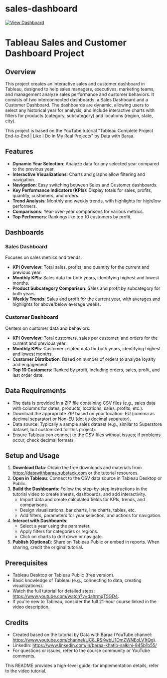 # sales-dashboard

[![View Dashboard](https://img.shields.io/badge/Tableau-Dashboard-blue?logo=tableau)](https://public.tableau.com/app/profile/amani.mulira/viz/SalesDashboard_17588012430230/SalesDashboard#2)

# Tableau Sales and Customer Dashboard Project

## Overview
This project creates an interactive sales and customer dashboard in Tableau, designed to help sales managers, executives, marketing teams, and management analyze sales performance and customer behaviors. It consists of two interconnected dashboards: a Sales Dashboard and a Customer Dashboard. The dashboards are dynamic, allowing users to select any historical year for analysis, and include interactive charts with filters for products (category, subcategory) and locations (region, state, city).

This project is based on the YouTube tutorial "Tableau Complete Project End-to-End | Like I Do in My Real Projects" by Data with Baraa.

## Features
- **Dynamic Year Selection**: Analyze data for any selected year compared to the previous year.
- **Interactive Visualizations**: Charts and graphs allow filtering and navigation.
- **Navigation**: Easy switching between Sales and Customer dashboards.
- **Key Performance Indicators (KPIs)**: Display totals for sales, profits, quantity, customers, and orders.
- **Trend Analysis**: Monthly and weekly trends, with highlights for high/low performers.
- **Comparisons**: Year-over-year comparisons for various metrics.
- **Top Performers**: Rankings like top 10 customers by profit.

## Dashboards

### Sales Dashboard
Focuses on sales metrics and trends:
- **KPI Overview**: Total sales, profits, and quantity for the current and previous year.
- **Monthly KPIs**: Sales data for both years, identifying highest and lowest months.
- **Product Subcategory Comparison**: Sales and profit by subcategory for both years.
- **Weekly Trends**: Sales and profit for the current year, with averages and highlights for above/below average weeks.

### Customer Dashboard
Centers on customer data and behaviors:
- **KPI Overview**: Total customers, sales per customer, and orders for the current and previous year.
- **Monthly KPIs**: Customer-related data for both years, identifying highest and lowest months.
- **Customer Distribution**: Based on number of orders to analyze loyalty and engagement.
- **Top 10 Customers**: Ranked by profit, including orders, sales, profit, and last order date.

## Data Requirements
- The data is provided in a ZIP file containing CSV files (e.g., sales data with columns for dates, products, locations, sales, profits, etc.).
- Download the appropriate ZIP based on your location: EU (comma as decimal separator) or Non-EU (dot as decimal separator).
- Data source: Typically a sample sales dataset (e.g., similar to Superstore dataset, but customized for this project).
- Ensure Tableau can connect to the CSV files without issues; if problems occur, check decimal formats.

## Setup and Usage
1. **Download Data**: Obtain the free downloads and materials from https://datawithbaraa.substack.com or the tutorial resources.
2. **Open in Tableau**: Connect to the CSV data source in Tableau Desktop or Public.
3. **Build the Dashboards**: Follow the step-by-step instructions in the tutorial video to create sheets, dashboards, and add interactivity.
   - Import data and create calculated fields for KPIs, trends, and comparisons.
   - Design visualizations: bar charts, line charts, tables, etc.
   - Add filters, parameters for year selection, and actions for navigation.
4. **Interact with Dashboards**:
   - Select a year using the parameter.
   - Apply filters for categories or regions.
   - Click on charts to drill down or navigate.
5. **Publish (Optional)**: Share on Tableau Public or embed in reports. When sharing, credit the original tutorial.

## Prerequisites
- Tableau Desktop or Tableau Public (free version).
- Basic knowledge of Tableau (e.g., connecting to data, creating visualizations).
- Watch the full tutorial for detailed steps: https://www.youtube.com/watch?v=dahrmqT5GD4.
- If you're new to Tableau, consider the full 21-hour course linked in the video description.

## Credits
- Created based on the tutorial by Data with Baraa (YouTube channel: https://www.youtube.com/channel/UC8_RSKwbU1OmZWNEoLV1tQg).
- LinkedIn: https://www.linkedin.com/in/baraa-khatib-salkini-845b1b55/
- For questions or issues, refer to the course community or YouTube comments.

This README provides a high-level guide; for implementation details, refer to the video tutorial.
